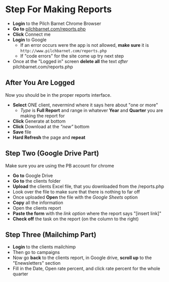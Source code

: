 # Step For Making Reports

+ **Login** to the Pilch Barnet Chrome Browser
+ **Go to** [pilchbarnet.com/reports.php](http://www.pilchbarnet.com/reports.php)
+ **Click** Connect me
+ **Login** to Google
  + If an error occurs were the app is not allowed, **make sure** it is ```http://www.pilchbarnet.com/reports.php```
  + If "code errors" for the site come up try next step
+ Once at the "Logged in" screen **delete all** the text *after* pilchbarnet.com/reports.php

## After You Are Logged

Now you should be in the proper reports interface.

+ **Select** ONE client, nevermind where it says here about "one or more"
  + *Type* is **Full Report** and range in whatever **Year** and **Quarter** you are making the report for
+ **Click** Generate at bottom
+ **Click** Download at the *"new"* bottom
+ **Save** file
+ **Hard Refresh** the page and **repeat**

## Step Two (Google Drive Part)

Make sure you are using the PB account for chrome

+ **Go to** Google Drive
+ **Go to** the clients folder
+ **Upload** the clients Excel file, that you downloaded from the /reports.php
+ Look over the file to make sure that there is nothing to far off
+ Once uploaded **Open** the file with the *Google Sheets* option
+ **Copy** all the information
+ Open the clients report
+ **Paste the form** with the *link option* where the report says "[insert link]"
+ **Check off** the task on the report (on the column to the right)

## Step Three (Mailchimp Part)

+ **Login** to the clients mailchimp
+ Then go to campaigns
+ Now go **back** to the clients report, in Google drive, **scroll up** to the "Enewsletters" section
+ Fill in the Date, Open rate percent, and click rate percent for the whole quarter
